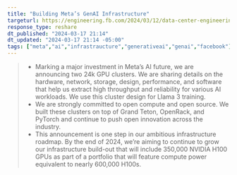 ```yaml
---
title: "Building Meta’s GenAI Infrastructure"
targeturl: https://engineering.fb.com/2024/03/12/data-center-engineering/building-metas-genai-infrastructure/
response_type: reshare
dt_published: "2024-03-17 21:14"
dt_updated: "2024-03-17 21:14 -05:00"
tags: ["meta","ai","infrastraucture","generativeai","genai","facebook"]
---
```


> - Marking a major investment in Meta’s AI future, we are announcing two 24k GPU clusters. We are sharing details on the hardware, network, storage, design, performance, and software that help us extract high throughput and reliability for various AI workloads. We use this cluster design for Llama 3 training.
> - We are strongly committed to open compute and open source. We built these clusters on top of Grand Teton, OpenRack, and PyTorch and continue to push open innovation across the industry.
> - This announcement is one step in our ambitious infrastructure roadmap. By the end of 2024, we’re aiming to continue to grow our infrastructure build-out that will include 350,000 NVIDIA H100 GPUs as part of a portfolio that will feature compute power equivalent to nearly 600,000 H100s.
